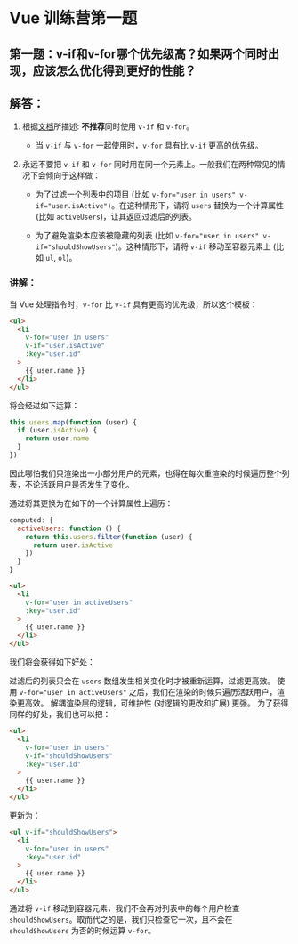 # Vue 训练营第一题

## 第一题：v-if和v-for哪个优先级高？如果两个同时出现，应该怎么优化得到更好的性能？

## 解答：

1. 根据[文档](https://cn.vuejs.org/v2/guide/conditional.html#v-if-%E4%B8%8E-v-for-%E4%B8%80%E8%B5%B7%E4%BD%BF%E7%94%A8)所描述: **不推荐**同时使用 `v-if` 和 `v-for`。
   - 当 `v-if` 与 `v-for` 一起使用时，`v-for` 具有比 `v-if` 更高的优先级。

2. 永远不要把 `v-if` 和 `v-for` 同时用在同一个元素上。一般我们在两种常见的情况下会倾向于这样做：
   - 为了过滤一个列表中的项目 (比如 `v-for="user in users" v-if="user.isActive")`。在这种情形下，请将 `users` 替换为一个计算属性 (比如 `activeUsers`)，让其返回过滤后的列表。

   - 为了避免渲染本应该被隐藏的列表 (比如 `v-for="user in users" v-if="shouldShowUsers"`)。这种情形下，请将 `v-if` 移动至容器元素上 (比如 `ul`, `ol`)。

### 讲解：

当 Vue 处理指令时，`v-for` 比 `v-if` 具有更高的优先级，所以这个模板：

```html
<ul>
  <li
    v-for="user in users"
    v-if="user.isActive"
    :key="user.id"
  >
    {{ user.name }}
  </li>
</ul>
```

将会经过如下运算：

```js
this.users.map(function (user) {
  if (user.isActive) {
    return user.name
  }
})
```

因此哪怕我们只渲染出一小部分用户的元素，也得在每次重渲染的时候遍历整个列表，不论活跃用户是否发生了变化。

通过将其更换为在如下的一个计算属性上遍历：

```js
computed: {
  activeUsers: function () {
    return this.users.filter(function (user) {
      return user.isActive
    })
  }
}
```

```html
<ul>
  <li
    v-for="user in activeUsers"
    :key="user.id"
  >
    {{ user.name }}
  </li>
</ul>
```

我们将会获得如下好处：

过滤后的列表只会在 `users` 数组发生相关变化时才被重新运算，过滤更高效。
使用 `v-for="user in activeUsers"` 之后，我们在渲染的时候只遍历活跃用户，渲染更高效。
解耦渲染层的逻辑，可维护性 (对逻辑的更改和扩展) 更强。
为了获得同样的好处，我们也可以把：

```html
<ul>
  <li
    v-for="user in users"
    v-if="shouldShowUsers"
    :key="user.id"
  >
    {{ user.name }}
  </li>
</ul>
```

更新为：

```html
<ul v-if="shouldShowUsers">
  <li
    v-for="user in users"
    :key="user.id"
  >
    {{ user.name }}
  </li>
</ul>
```

通过将 `v-if` 移动到容器元素，我们不会再对列表中的每个用户检查 `shouldShowUsers`。取而代之的是，我们只检查它一次，且不会在 `shouldShowUsers` 为否的时候运算 `v-for`。
